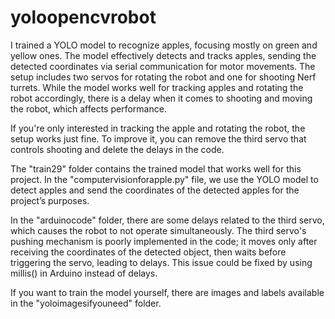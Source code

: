 # yoloopencvrobot
I trained a YOLO model to recognize apples, focusing mostly on green and yellow ones. The model effectively detects and tracks apples, sending the detected coordinates via serial communication for motor movements. The setup includes two servos for rotating the robot and one for shooting Nerf turrets. While the model works well for tracking apples and rotating the robot accordingly, there is a delay when it comes to shooting and moving the robot, which affects performance.

If you're only interested in tracking the apple and rotating the robot, the setup works just fine. To improve it, you can remove the third servo that controls shooting and delete the delays in the code.

The "train29" folder contains the trained model that works well for this project. In the "computervisionforapple.py" file, we use the YOLO model to detect apples and send the coordinates of the detected apples for the project’s purposes.

In the "arduinocode" folder, there are some delays related to the third servo, which causes the robot to not operate simultaneously. The third servo's pushing mechanism is poorly implemented in the code; it moves only after receiving the coordinates of the detected object, then waits before triggering the servo, leading to delays. This issue could be fixed by using millis() in Arduino instead of delays.

If you want to train the model yourself, there are images and labels available in the "yoloimagesifyouneed" folder.





